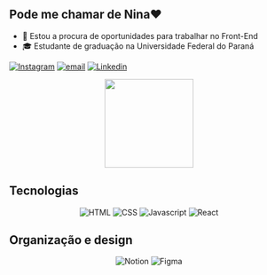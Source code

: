 ## Pode me chamar de Nina♥
- 🔎 Estou a procura de oportunidades para trabalhar no Front-End
- 🎓 Estudante de graduação na Universidade Federal do Paraná

[![Instagram](https://img.shields.io/badge/-Instagram-%23E4405F?style=for-the-badge&logo=instagram&logoColor=white)](https://www.instagram.com/nina46_s2/)
[![email](https://img.shields.io/badge/Gmail-D14836?style=for-the-badge&logo=gmail&logoColor=white)](mailto:janainanogueira464@gmail.com)
[![Linkedin](https://img.shields.io/badge/-LinkedIn-%230077B5?style=for-the-badge&logo=linkedin&logoColor=white)](https://www.linkedin.com/in/janaina-nogueira-926368181/)

<div align="center">
  <img height="160em" src="https://github-readme-stats.vercel.app/api/top-langs/?username=JanainaNogueira&layout=compact&langs_count=7&theme=ocean_dark"/>
</div>

## Tecnologias

<div align="center">

![HTML](https://img.shields.io/badge/HTML5-E34F26?style=for-the-badge&logo=html5&logoColor=white "HTML")
![CSS](https://img.shields.io/badge/CSS3-1572B6?style=for-the-badge&logo=css3&logoColor=white "CSS")
![Javascript](https://img.shields.io/badge/JavaScript-323330?style=for-the-badge&logo=javascript&logoColor=F7DF1E "Javascript")
![React](https://img.shields.io/badge/React-20232A?style=for-the-badge&logo=react&logoColor=61DAFB "React")
</div>

## Organização e design

<div align="center">

![Notion](https://img.shields.io/badge/Notion-000000?style=for-the-badge&logo=notion&logoColor=white "Notion")
![Figma](https://img.shields.io/badge/Figma-F24E1E?style=for-the-badge&logo=figma&logoColor=white "Figma")
</div>
